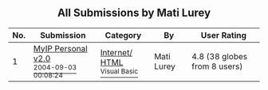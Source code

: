 ﻿<div align="center">

## All Submissions by Mati Lurey

</div>

No.  | Submission | Category | By   | User Rating
---- | ---------- | -------- | ---- | -----------
1 | [MyIP Personal v2\.0<br /><sup>2004-09-03 00:08:24</sup>](https://github.com/Planet-Source-Code/mati-lurey-myip-personal-v2-0__1-55990) | [Internet/ HTML<br /><sup>Visual Basic</sup>](../ByCategory/internet-html__1-34.md) | Mati Lurey | 4.8 (38 globes from 8 users)
